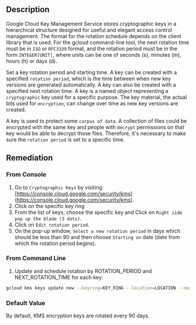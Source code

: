 ## Description

Google Cloud Key Management Service stores cryptographic keys in a hierarchical structure designed for useful and elegant access control management. The format for the rotation schedule depends on the client library that is used. For the gcloud command-line tool, the next rotation time must be in `ISO` or `RFC3339` format, and the rotation period must be in the form `INTEGER[UNIT]`, where units can be one of seconds (s), minutes (m), hours (h) or days (d).

Set a key rotation period and starting time. A key can be created with a specified `rotation period`, which is the time between when new key versions are generated automatically. A key can also be created with a specified next rotation time. A key is a named object representing a `cryptographic` key used for a specific purpose. The key material, the actual bits used for `encryption`, can change over time as new key versions are created.

A key is used to protect some `corpus of data`. A collection of files could be encrypted with the same key and people with `decrypt` permissions on that key would be able to decrypt those files. Therefore, it's necessary to make sure the `rotation period` is set to a specific time.

## Remediation

### From Console

1. Go to `Cryptographic Keys` by visiting: [https://console.cloud.google.com/security/kms](https://console.cloud.google.com/security/kms).
2. Click on the specific key ring
3. From the list of keys, choose the specific key and Click on `Right side pop up the blade (3 dots)`.
4. Click on `Edit rotation period`.
5. On the pop-up window, `Select a new rotation period` in days which should be less than 90 and then choose `Starting on` date (date from which the rotation period begins).

### From Command Line

1. Update and schedule rotation by ROTATION_PERIOD and NEXT_ROTATION_TIME for each key:

```bash
gcloud kms keys update new --keyring=KEY_RING --location=LOCATION --next-rotation-time=NEXT_ROTATION_TIME --rotation-period=ROTATION_PERIOD
```

### Default Value

By default, KMS encryption keys are rotated every 90 days.
